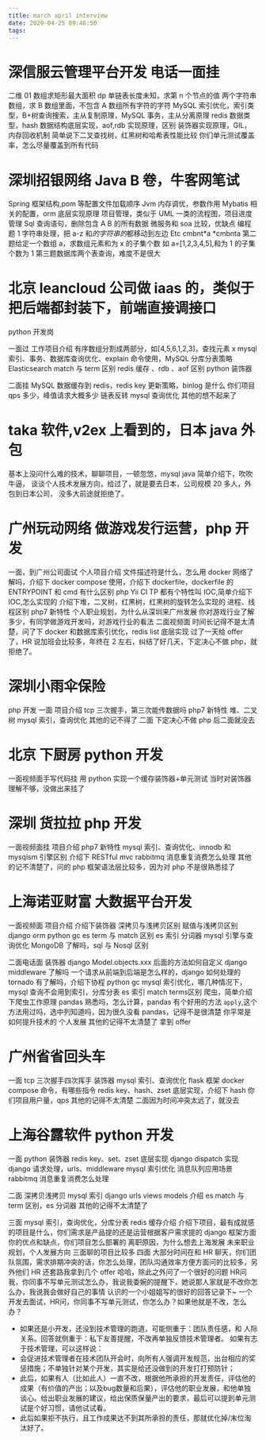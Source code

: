```yaml
---
title: march april interview
date: 2020-04-25 09:46:50
tags:
---
```



# 深信服云管理平台开发 电话一面挂

二维 01 数组求矩形最大面积 dp 单链表长度未知，求第 n 个节点的值
两个字符串数组，求 B 数组里面，不包含 A 数组所有字符的字符
MySQL 索引优化，索引类型，B+树查询搜索，主从复制原理，MySQL 事务，主从分离原理
redis 数据类型，hash 数据结构底层实现，aof,rdb 实现原理，区别
装饰器实现原理，GIL，内存回收机制
简单说下二叉查找树，红黑树和哈希表性能比较
你们单元测试覆盖率，怎么尽量覆盖到所有代码

<!-- more -->
# 深圳招银网络 Java B 卷，牛客网笔试
Spring 框架结构,pom 等配置文件加载顺序
Jvm 内存调优，参数作用
Mybatis 相关的配置，orm
底层实现原理
项目管理，类似于 UML 一类的流程图，项目进度管理
Sql 查询语句，删除包含 A B 的所有数据
微服务和 soa 比较，优缺点
编程题
1 字符串处理，把 a-z 和*的字符串的*都移动到左边
Etc
cmbnt*a
*cmbnta
第二题给定一个数组 a，求数组元素和为 x 的子集个数
如 a=[1,2,3,4,5],和为 1 的子集个数为 1
第三题数据库两个表查询，难度不是很大

# 北京 leancloud 公司做 iaas 的，类似于把后端都封装下，前端直接调接口
python 开发岗

一面过
工作项目介绍
有序数组分割成两部分，如[4,5,6,1,2,3]，查找元素 x
mysql 索引、事务、数据库查询优化、explain 命令使用，MySQL 分库分表策略
Elasticsearch match 与 term 区别
redis 缓存 、rdb 、aof 区别
python 装饰器

二面挂
MySQL 数据缓存到 redis，redis key 更新策略，binlog 是什么
你们项目 qps 多少，峰值请求大概多少
链表反转
mysql 查询优化
其他的想不起来了

# taka 软件,v2ex 上看到的，日本 java 外包
基本上没问什么难的技术，聊聊项目，一顿忽悠，mysql java 简单介绍下，吹吹牛逼，
谈谈个人技术发展方向，给过了，就是要去日本，公司规模 20 多人，外包到日本公司，
没多大前途就拒绝了。

# 广州玩动网络 做游戏发行运营，php 开发
一面，到广州公司面试
个人项目介绍
文件描述符是什么，怎么用
docker 网络了解吗，介绍下 docker compose 使用，介绍下 dockerfile，dockerfile 的 ENTRYPOINT 和 cmd 有什么区别
php Yii CI TP 都有个特性叫 IOC,简单介绍下 IOC,怎么实现的
介绍下堆，二叉树，红黑树，红黑树的旋转怎么实现的
进程、线程区别
php7 新特性
个人职业规划，为什么从深圳来广州发展
你对游戏行业了解多少，有同学做游戏开发吗，对游戏行业的看法
二面视频面
时间长记得不是太清楚，问了下 docker 和数据库索引优化，redis list 底层实现
过了一天给 offer 了，HR 说加班会比较多，年终在 2 左右，纠结了好几天，下定决心不做 php，就拒绝了。

# 深圳小雨伞保险
php 开发
一面
项目介绍
tcp 三次握手，第三次能传数据吗
php7 新特性
堆、二叉树
mysql 索引，查询优化
其他的记不得了
二面
下定决心不做 php 后二面就没去

# 北京 下厨房 python 开发
一面视频面手写代码挂
用 python 实现一个缓存装饰器+单元测试
当时对装饰器理解不够，没做出来挂了

# 深圳 货拉拉 php 开发
一面视频面挂
项目介绍
php7 新特性
mysql 索引、查询优化、innodb 和 mysqism 引擎区别
介绍下 RESTful mvc
rabbitmq 消息重复消费怎么处理
其他的记不清楚了，问的 php 框架语法层比较多，因为对 php 不是很熟悉挂了

# 上海诺亚财富 大数据平台开发
一面视频面
项目介绍
介绍下装饰器
深拷贝与浅拷贝区别
赋值与浅拷贝区别
django orm
python gc
es term 与 match 区别
es 索引 分词器
mysql 引擎与查询优化
MongoDB 了解吗，sql 与 Nosql 区别

二面电话面
装饰器
django Model.objects.xxx 后面的方法如何自定义
django middleware 了解吗
一个请求从前端到后端是怎么样的，django 如何处理的
tornado 有了解吗，介绍下协程
python gc
mysql 索引优化，哪几种情况下，mysql 查询不会用到索引，分库分表
es 索引 match terms区别
爬虫，简单介绍下爬虫工作原理
pandas 熟悉吗，怎么计算，pandas 有个好用的方法 `apply`,这个方法用过吗，选中列知道吗，因为很久没看 pandas，记得不是很清楚
你平常是如何提升技术的
个人发展
其他的记得不太清楚了
拿到 offer

# 广州省省回头车
一面
tcp 三次握手四次挥手
装饰器
mysql 索引、查询优化
flask 框架
docker compose 命令，有哪些指令
redis key、hash、zset 底层实现，介绍下 hash
你们项目用户量，qps
其他的记得不太清楚
二面因为时间冲突太远了，就没去

# 上海谷露软件 python 开发

一面
python 装饰器
redis key、set、zset 底层实现
django dispatch 实现
django 请求处理，urls、middleware
mysql 索引优化
消息队列应用场景 rabbitmq 消息重复消费怎么处理

二面
深拷贝浅拷贝
mysql 索引
django urls views models 介绍
es match 与 term 区别，es 分词器
其他的记得不太清楚了

三面
mysql 索引，查询优化，分库分表
redis 缓存介绍
介绍下项目，最有成就感的项目是什么，你们需求是产品提的还是运营根据客户需求提的
django 框架方面
你的优点和缺点，你们项目怎么部署的
离职原因，为什么想去上海发展
未来职业规划，个人发展方向
三面聊的项目比较多
四面
大部分时间在和 HR 聊天，你们团队氛围，需求排期冲突的话，你怎么处理，团队沟通效率方便方面问的比较多，另外他们 HR 还套路我拿到几个 offer 哈哈，除此之外问了一个很好的问题
HR问我，你同事不写单元测试怎么办，我说我委婉的提醒下，她说那人家就是不改你怎么办，我说我会做好自己的事情
认识的一个小姐姐写的很好的回答记录下~
一个开发去面试，HR问，你同事不写单元测试，你怎么办？如果他就是不改，怎么办？
- 如果还是小开发，还没到技术管理的跑道，可能侧重于：团队责任感，和 人际关系。回答就侧重于：私下友善提醒，不改再单独反馈技术管理者。
如果有志于技术管理，可以这样说：
- 会促进技术管理者在技术团队开会时，向所有人强调开发规范，出台相应的奖惩措施；不单独针对某个开发，其实是给还没做到的开发打打预防针；
- 此后，如果有人（比如此人）一直不改，根据他所承担的开发责任，评估他的成果（有价值的产出；以及bug数量和后果），评估他的职业发展，和他单独谈心。给出职业发展的建议，给出保质保量产出的要求，最后可以提到单元测试是个好习惯，请他试试看。
- 此后如果拒不执行，且工作成果达不到其所承担的责任，那就优化掉/末位淘汰好了。


